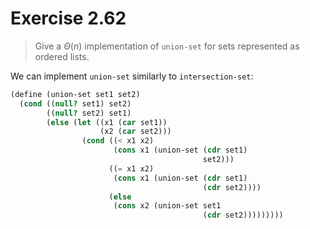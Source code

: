 # Exercise 2.62

> Give a $Θ(n)$ implementation of `union-set` for sets represented as ordered lists.



We can implement `union-set` similarly to `intersection-set`:
```scheme
(define (union-set set1 set2)
  (cond ((null? set1) set2)
        ((null? set2) set1)
        (else (let ((x1 (car set1))
                    (x2 (car set2)))
                (cond ((< x1 x2)
                       (cons x1 (union-set (cdr set1)
                                           set2)))
                      ((= x1 x2)
                       (cons x1 (union-set (cdr set1)
                                           (cdr set2))))
                      (else
                       (cons x2 (union-set set1
                                           (cdr set2)))))))))
```
